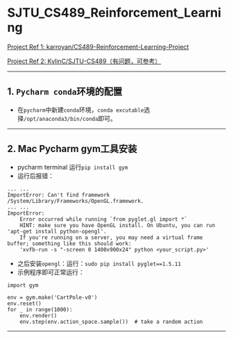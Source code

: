# SJTU_CS489_Reinforcement_Learning

[Project Ref 1: karroyan/CS489-Reinforcement-Learning-Project](https://github.com/karroyan/CS489-Reinforcement-Learning-Project)

[Project Ref 2: KylinC/SJTU-CS489（有问题，可参考）](https://github.com/KylinC/SJTU-CS489)

----

## 1. `Pycharm conda`环境的配置

- 在`pycharm`中新建`conda`环境，`conda excutable`选择`/opt/anaconda3/bin/conda`即可。

----



## 2. Mac Pycharm gym工具安装

- pycharm terminal 运行`pip install gym`
- 运行后报错：

```
... ...
ImportError: Can't find framework /System/Library/Frameworks/OpenGL.framework.
... ...
ImportError: 
    Error occurred while running `from pyglet.gl import *`
    HINT: make sure you have OpenGL install. On Ubuntu, you can run 'apt-get install python-opengl'.
    If you're running on a server, you may need a virtual frame buffer; something like this should work:
    'xvfb-run -s "-screen 0 1400x900x24" python <your_script.py>'
```

- 之后安装`opengl`：运行：`sudo pip install pyglet==1.5.11`
- 示例程序即可正常运行：

```
import gym

env = gym.make('CartPole-v0')
env.reset()
for _ in range(1000):
    env.render()
    env.step(env.action_space.sample())  # take a random action
```

----





